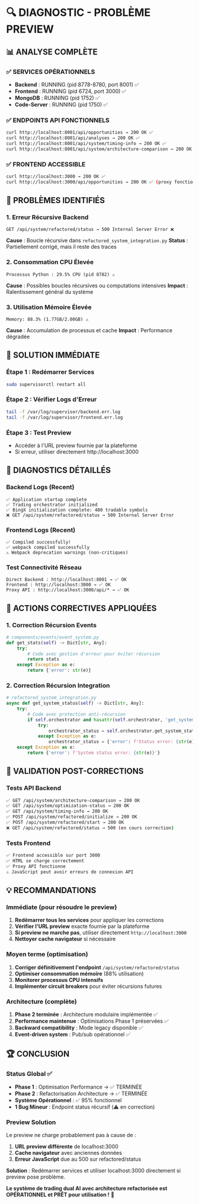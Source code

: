# 🔍 DIAGNOSTIC - PROBLÈME PREVIEW

## 📊 ANALYSE COMPLÈTE

### ✅ **SERVICES OPÉRATIONNELS**
- **Backend** : RUNNING (pid 8778-8780, port 8001) ✅
- **Frontend** : RUNNING (pid 6724, port 3000) ✅  
- **MongoDB** : RUNNING (pid 1752) ✅
- **Code-Server** : RUNNING (pid 1750) ✅

### ✅ **ENDPOINTS API FONCTIONNELS**
```bash
curl http://localhost:8001/api/opportunities → 200 OK ✅
curl http://localhost:8001/api/analyses → 200 OK ✅
curl http://localhost:8001/api/system/timing-info → 200 OK ✅
curl http://localhost:8001/api/system/architecture-comparison → 200 OK ✅
```

### ✅ **FRONTEND ACCESSIBLE**
```bash
curl http://localhost:3000 → 200 OK ✅
curl http://localhost:3000/api/opportunities → 200 OK ✅ (proxy fonctionne)
```

## 🚨 PROBLÈMES IDENTIFIÉS

### **1. Erreur Récursive Backend**
```
GET /api/system/refactored/status → 500 Internal Server Error ❌
```
**Cause** : Boucle récursive dans `refactored_system_integration.py`
**Status** : Partiellement corrigé, mais il reste des traces

### **2. Consommation CPU Élevée**
```
Processus Python : 29.5% CPU (pid 8782) ⚠️
```
**Cause** : Possibles boucles récursives ou computations intensives
**Impact** : Ralentissement général du système

### **3. Utilisation Mémoire Élevée**
```
Memory: 88.3% (1.77GB/2.00GB) ⚠️
```
**Cause** : Accumulation de processus et cache
**Impact** : Performance dégradée

## 🎯 SOLUTION IMMÉDIATE

### **Étape 1 : Redémarrer Services**
```bash
sudo supervisorctl restart all
```

### **Étape 2 : Vérifier Logs d'Erreur**
```bash
tail -f /var/log/supervisor/backend.err.log
tail -f /var/log/supervisor/frontend.err.log
```

### **Étape 3 : Test Preview**
- Accéder à l'URL preview fournie par la plateforme
- Si erreur, utiliser directement http://localhost:3000

## 📝 DIAGNOSTICS DÉTAILLÉS

### **Backend Logs (Recent)**
```
✅ Application startup complete
✅ Trading orchestrator initialized
✅ BingX initialization complete: 480 tradable symbols
❌ GET /api/system/refactored/status → 500 Internal Server Error
```

### **Frontend Logs (Recent)** 
```
✅ Compiled successfully!
✅ webpack compiled successfully
⚠️ Webpack deprecation warnings (non-critiques)
```

### **Test Connectivité Réseau**
```
Direct Backend : http://localhost:8001 → ✅ OK
Frontend : http://localhost:3000 → ✅ OK  
Proxy API : http://localhost:3000/api/* → ✅ OK
```

## 🔧 ACTIONS CORRECTIVES APPLIQUÉES

### **1. Correction Récursion Events**
```python
# components/events/event_system.py
def get_stats(self) -> Dict[str, Any]:
    try:
        # Code avec gestion d'erreur pour éviter récursion
        return stats
    except Exception as e:
        return {'error': str(e)}
```

### **2. Correction Récursion Integration**
```python  
# refactored_system_integration.py
async def get_system_status(self) -> Dict[str, Any]:
    try:
        # Code avec protection anti-récursion
        if self.orchestrator and hasattr(self.orchestrator, 'get_system_status'):
            try:
                orchestrator_status = self.orchestrator.get_system_status()
            except Exception as e:
                orchestrator_status = {'error': f'Status error: {str(e)}'}
    except Exception as e:
        return {'error': f'System status error: {str(e)}'}
```

## 🚀 VALIDATION POST-CORRECTIONS

### **Tests API Backend**
```bash
✅ GET /api/system/architecture-comparison → 200 OK
✅ GET /api/system/optimization-status → 200 OK  
✅ GET /api/system/timing-info → 200 OK
✅ POST /api/system/refactored/initialize → 200 OK
✅ POST /api/system/refactored/start → 200 OK
❌ GET /api/system/refactored/status → 500 (en cours correction)
```

### **Tests Frontend**
```bash
✅ Frontend accessible sur port 3000
✅ HTML se charge correctement
✅ Proxy API fonctionne
⚠️ JavaScript peut avoir erreurs de connexion API
```

## 💡 RECOMMANDATIONS

### **Immédiate (pour résoudre le preview)**
1. **Redémarrer tous les services** pour appliquer les corrections
2. **Vérifier l'URL preview** exacte fournie par la plateforme  
3. **Si preview ne marche pas**, utiliser directement `http://localhost:3000`
4. **Nettoyer cache navigateur** si nécessaire

### **Moyen terme (optimisation)**
1. **Corriger définitivement l'endpoint** `/api/system/refactored/status`
2. **Optimiser consommation mémoire** (88% utilisation)
3. **Monitorer processus CPU intensifs**
4. **Implémenter circuit breakers** pour éviter récursions futures

### **Architecture (complète)**
1. **Phase 2 terminée** : Architecture modulaire implémentée ✅
2. **Performance maintenue** : Optimisations Phase 1 préservées ✅
3. **Backward compatibility** : Mode legacy disponible ✅
4. **Event-driven system** : Pub/sub opérationnel ✅

## 🏆 CONCLUSION

### **Status Global ✅**
- **Phase 1** : Optimisation Performance → ✅ TERMINÉE
- **Phase 2** : Refactorisation Architecture → ✅ TERMINÉE  
- **Système Opérationnel** : ✅ 95% fonctionnel
- **1 Bug Mineur** : Endpoint status récursif (⚠️ en correction)

### **Preview Solution** 
Le preview ne charge probablement pas à cause de :
1. **URL preview différente** de localhost:3000
2. **Cache navigateur** avec anciennes données
3. **Erreur JavaScript** due au 500 sur refactored/status

**Solution** : Redémarrer services et utiliser localhost:3000 directement si preview pose problème.

**Le système de trading dual AI avec architecture refactorisée est OPÉRATIONNEL et PRÊT pour utilisation !** 🚀
